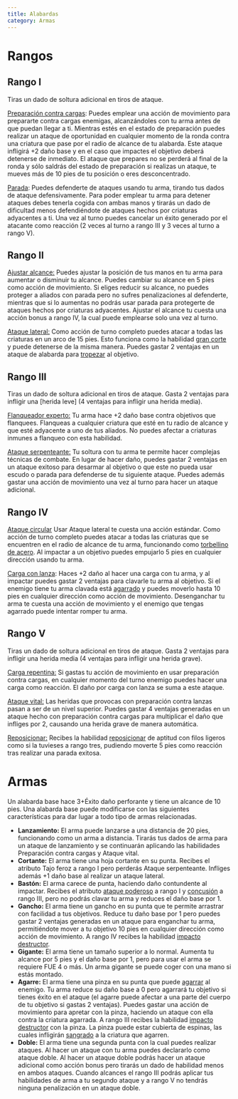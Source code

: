 ```yaml
---
title: Alabardas
category: Armas
---
```


# Rangos

## Rango I 

Tiras un dado de soltura adicional en tiros de ataque.

<u>Preparación contra cargas</u>: Puedes emplear una acción de movimiento para prepararte contra cargas enemigas, alcanzándoles con tu arma antes de que puedan llegar a ti. Mientras estés en el estado de preparación puedes realizar un ataque de oportunidad en cualquier momento de la ronda contra una criatura que pase por el radio de alcance de tu alabarda. Este ataque infligirá +2 daño base y en el caso que impactes el objetivo deberá detenerse de inmediato. El ataque que prepares no se perderá al final de la ronda y sólo saldrás del estado de preparación si realizas un ataque, te mueves más de 10 pies de tu posición o eres desconcentrado.

<u>Parada</u>: Puedes defenderte de ataques usando tu arma, tirando tus dados de ataque defensivamente. Para poder emplear tu arma para detener ataques debes tenerla cogida con ambas manos y tirarás un dado de dificultad menos defendiéndote de ataques hechos por criaturas adyacentes a ti. Una vez al turno puedes cancelar un éxito generado por el atacante como reacción (2 veces al turno a rango III y 3 veces al turno a rango V).

## Rango II

<u>Ajustar alcance:</u> Puedes ajustar la posición de tus manos en tu arma para aumentar o disminuir tu alcance. Puedes cambiar su alcance en 5 pies como acción de movimiento. Si eliges reducir su alcance, no puedes proteger a aliados con parada pero no sufres penalizaciones al defenderte, mientras que si lo aumentas no podrás usar parada para protegerte de ataques hechos por criaturas adyacentes. Ajustar el alcance tu cuesta una acción bonus a rango IV, la cual puede emplearse solo una vez al turno.

<u>Ataque lateral:</u> Como acción de turno completo puedes atacar a todas las criaturas en un arco de 15 pies. Esto funciona como la habilidad [gran corte](https://raldamain.com/rules/Rangos/Armas/filos%20cortantes.html#rango-ii) y puede detenerse de la misma manera. Puedes gastar 2 ventajas en un ataque de alabarda para [tropezar](https://raldamain.com/rules/Reglas%20principales/Efectos%20de%20estado.html#tropezada) al objetivo.

## Rango III 

Tiras un dado de soltura adicional en tiros de ataque. Gasta 2 ventajas para infligir una [herida  leve] (4 ventajas para infligir una herida  media).

<u>Flanqueador experto:</u> Tu arma hace +2 daño base contra objetivos que flanquees. Flanqueas a cualquier criatura que esté en tu radio de alcance y que esté adyacente a uno de tus aliados. No puedes afectar a criaturas inmunes a flanqueo con esta habilidad.

<u>Ataque serpenteante:</u> Tu soltura con tu arma te permite hacer complejas técnicas de combate. En lugar de hacer daño, puedes gastar 2 ventajas en un ataque exitoso para desarmar al objetivo o que este no pueda usar escudo o parada para defenderse de tu siguiente ataque. Puedes además gastar una acción de movimiento una vez al turno para hacer un ataque adicional.

## Rango IV

<u>Ataque circular</u> Usar Ataque lateral te cuesta una acción estándar. Como acción de turno completo puedes atacar a todas las criaturas que se encuentren en el radio de alcance de tu arma, funcionando como [torbellino de acero](https://raldamain.com/rules/Rangos/Armas/filos%20cortantes.html#rango-iv). Al impactar a un objetivo puedes empujarlo 5 pies en cualquier dirección usando tu arma.

<u>Carga con lanza</u>: Haces +2 daño al hacer una carga con tu arma, y al impactar puedes gastar 2 ventajas para clavarle tu arma al objetivo. Si el enemigo tiene tu arma clavada está [agarrado](https://raldamain.com/rules/Reglas%20principales/Efectos%20de%20estado.html#agarrada) y puedes moverlo hasta 10 pies en cualquier dirección como acción de movimiento. Desenganchar tu arma te cuesta una acción de movimiento y el enemigo que tengas agarrado puede intentar romper tu arma.

## Rango V

Tiras un dado de soltura adicional en tiros de ataque. Gasta 2 ventajas para infligir una herida media (4 ventajas para infligir una herida  grave).

<u>Carga repentina:</u> Si gastas tu acción de movimiento en usar preparación contra cargas, en cualquier momento del turno enemigo puedes hacer una carga como reacción. El daño por carga con lanza se suma a este ataque.

<u>Ataque vital:</u> Las heridas que provocas con preparación contra lanzas pasan a ser de un nivel superior. Puedes gastar 4 ventajas generadas en un ataque hecho con preparación contra cargas para multiplicar el daño que infliges por 2, causando una herida grave de manera automática.

<u>Reposicionar:</u> Recibes la habilidad [reposicionar](https://raldamain.com/rules/Rangos/Armas/filos%20perforantes.html#rango-iii) de aptitud con filos ligeros como si la tuvieses a rango tres, pudiendo moverte 5 pies como reacción tras realizar una parada exitosa.

# Armas

Un alabarda base hace 3+Éxito daño perforante y tiene un alcance de 10 pies. Una alabarda base puede modificarse con las siguientes características para dar lugar a todo tipo de armas relacionadas.

- **Lanzamiento:** El arma puede lanzarse a una distancia de 20 pies, funcionando como un arma a distancia. Tirarás tus dados de arma para un ataque de lanzamiento y se continuarán aplicando las habilidades Preparación contra cargas y Ataque vital.
- **Cortante:** El arma tiene una hoja cortante en su punta. Recibes el atributo Tajo feroz a rango I pero perderás Ataque serpenteante. Infliges además +1 daño base al realizar un ataque lateral.
- **Bastón:** El arma carece de punta, haciendo daño contundente al impactar. Recibes el atributo [ataque poderoso](https://raldamain.com/rules/Rangos/Armas/contundentes.html#rango-i) a rango I y [concusión](https://raldamain.com/rules/Rangos/Armas/contundentes.html#rango-ii) a rango III, pero no podrás clavar tu arma y reduces el daño base por 1.
- **Gancho:** El arma tiene un gancho en su punta que te permite arrastrar con facilidad a tus objetivos. Reduce tu daño base por 1 pero puedes gastar 2 ventajas generadas en un ataque para enganchar tu arma, permitiéndote mover a tu objetivo 10 pies en cualquier dirección como acción de movimiento. A rango IV recibes la habilidad [impacto destructor](https://raldamain.com/rules/Rangos/Armas/contundentes.html#rango-iii).
- **Gigante:** El arma tiene un tamaño superior a lo normal. Aumenta tu alcance por 5 pies y el daño base por 1, pero para usar el arma se requiere FUE 4 o más. Un arma gigante se puede coger con una mano si estás montado.
- **Agarre:** El arma tiene una pinza en su punta que puede [agarrar]() al enemigo. Tu arma reduce su daño base a 0 pero agarrará tu objetivo si tienes éxito en el ataque (el agarre puede afectar a una parte del cuerpo de tu objetivo si gastas 2 ventajas). Puedes gastar una acción de movimiento para apretar con la pinza, haciendo un ataque con ella contra la criatura agarrada. A rango III recibes la habilidad [impacto destructor]() con la pinza. La pinza puede estar cubierta de espinas, las cuales infligirán [sangrado](https://raldamain.com/rules/Reglas%20principales/Efectos%20de%20estado.html#sangrado) a la criatura que agarren.
- **Doble:** El arma tiene una segunda punta con la cual puedes realizar ataques. Al hacer un ataque con tu arma puedes declararlo como ataque doble. Al hacer un ataque doble podrás hacer un ataque adicional como acción bonus pero tirarás un dado de habilidad menos en ambos ataques. Cuando alcances el rango III podrás aplicar tus habilidades de arma a tu segundo ataque y a rango V no tendrás ninguna penalización en un ataque doble.

